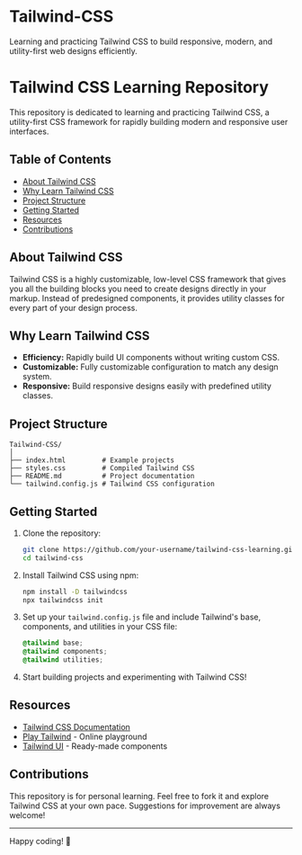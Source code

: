 # Tailwind-CSS
Learning and practicing Tailwind CSS to build responsive, modern, and utility-first web designs efficiently.

# Tailwind CSS Learning Repository

This repository is dedicated to learning and practicing Tailwind CSS, a utility-first CSS framework for rapidly building modern and responsive user interfaces.

## Table of Contents

- [About Tailwind CSS](#about-tailwind-css)
- [Why Learn Tailwind CSS](#why-learn-tailwind-css)
- [Project Structure](#project-structure)
- [Getting Started](#getting-started)
- [Resources](#resources)
- [Contributions](#contributions)

## About Tailwind CSS

Tailwind CSS is a highly customizable, low-level CSS framework that gives you all the building blocks you need to create designs directly in your markup. Instead of predesigned components, it provides utility classes for every part of your design process.

## Why Learn Tailwind CSS

- **Efficiency:** Rapidly build UI components without writing custom CSS.
- **Customizable:** Fully customizable configuration to match any design system.
- **Responsive:** Build responsive designs easily with predefined utility classes.

## Project Structure

```
Tailwind-CSS/
│
├── index.html         # Example projects
├── styles.css         # Compiled Tailwind CSS
├── README.md          # Project documentation
└── tailwind.config.js # Tailwind CSS configuration
```

## Getting Started

1. Clone the repository:
   ```bash
   git clone https://github.com/your-username/tailwind-css-learning.git
   cd tailwind-css
   ```

2. Install Tailwind CSS using npm:
   ```bash
   npm install -D tailwindcss
   npx tailwindcss init
   ```

3. Set up your `tailwind.config.js` file and include Tailwind's base, components, and utilities in your CSS file:
   ```css
   @tailwind base;
   @tailwind components;
   @tailwind utilities;
   ```

4. Start building projects and experimenting with Tailwind CSS!

## Resources

- [Tailwind CSS Documentation](https://tailwindcss.com/docs)
- [Play Tailwind](https://play.tailwindcss.com/) - Online playground
- [Tailwind UI](https://tailwindui.com/) - Ready-made components

## Contributions

This repository is for personal learning. Feel free to fork it and explore Tailwind CSS at your own pace. Suggestions for improvement are always welcome!

---

Happy coding! 🚀

